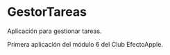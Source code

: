 # GestorTareas
Aplicación para gestionar tareas.  
  
Primera aplicación del módulo 6 del Club EfectoApple.
